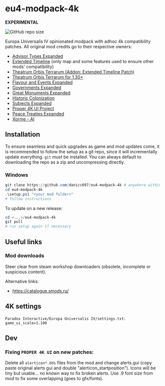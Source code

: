 # eu4-modpack-4k

**EXPERIMENTAL**

![GitHub repo size](https://img.shields.io/github/repo-size/danicc097/eu4-modpack-4k)

Europa Universalis IV opinionated modpack with adhoc 4k compatibility patches. All
original mod credits go to their respective owners:

- [Advisor Types Expanded](https://steamcommunity.com/sharedfiles/filedetails/?id=2737385499)
- [Extended Timeline](https://steamcommunity.com/sharedfiles/filedetails/?id=217416366)
  (only map and some features used to ensure other mods' compatibility)
- [Theatrum Orbis Terrarum (Addon: Extended Timeline Patch)](https://steamcommunity.com/sharedfiles/filedetails/?id=2520382130)
- [Theatrum Orbis Terrarum for 1.30+](https://steamcommunity.com/sharedfiles/filedetails/?id=1867433999)
- [Flavour and Events Expanded](https://steamcommunity.com/sharedfiles/filedetails/?id=2185445645)
- [Governments Expanded](https://steamcommunity.com/sharedfiles/filedetails/?id=1596815683)
- [Great Monuments Expanded](https://steamcommunity.com/workshop/filedetails/?id=2469419235)
- [Historic Colonization](https://steamcommunity.com/sharedfiles/filedetails/?id=2252832069)
- [Subjects Expanded](https://steamcommunity.com/sharedfiles/filedetails/?id=1834079712)
- [Proper 4K UI Project](https://steamcommunity.com/sharedfiles/filedetails/?id=2860690691)
- [Peace Treaties Expanded](https://steamcommunity.com/sharedfiles/filedetails/?id=2615504872)
- [Xorme - AI](https://steamcommunity.com/sharedfiles/filedetails/?id=2451296932)

## Installation

To ensure seamless and quick upgrades as game and mod updates come, it is recommended to follow the
setup as a git repo, since it will incrementally update everything. `git` must
be installed.
You can always default to downloading the repo as a zip and uncompressing directly.

### Windows

```powershell
git clone https://github.com/danicc097/eu4-modpack-4k # anywhere within your machine, need not be same disk. approx 6GB uncompressed
cd eu4-modpack-4k
.\setup.ps1 "<your mod folder>"
# follow instructions
```

To update on a new release:

```powershell
cd <...>/eu4-modpack-4k
git pull
# run setup again if necessary
```

## Useful links

### Mod downloads
Steer clear from steam workshop downloaders (obsolete, incomplete or suspicious
content).

Alternative links:
  - https://catalogue.smods.ru/


## 4K settings

`Paradox Interactive/Europa Universalis IV/settings.txt`: ``game_ui_scale=1.100``

## Dev

### Fixing `PROPER 4K UI` on new patches:

Delete all `alerticon*.dds` files from the mod and change alerts.gui (copy paste original alerts gui and double "alerticon_startposition").
Icons will be tiny but usable... no known way to fix broken alerts.
Use .9 font size from mod to fix some overlapping (goes to gfx/fonts).



